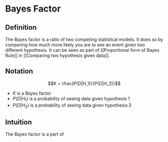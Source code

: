 # Bayes Factor
## Definition
The Bayes factor is a ratio of two competing statistical models. It does so by compering how much more likely you are to see an event given two different hypothesis. It can be seen as part of [[Proportional form of Bayes Rule]] in [[Comparing two hypothesis given data]].
## Notation
$$K = \frac{P(D|H_1)}{P(D|H_2)}$$
- $K$ is a Bayes factor
- $P(D|H_1)$ is a probability of seeing data given hypothesis 1
- $P(D|H_2)$ is a probability of seeing data given hypothesis 2

## Intuition
The Bayes factor is a part of 